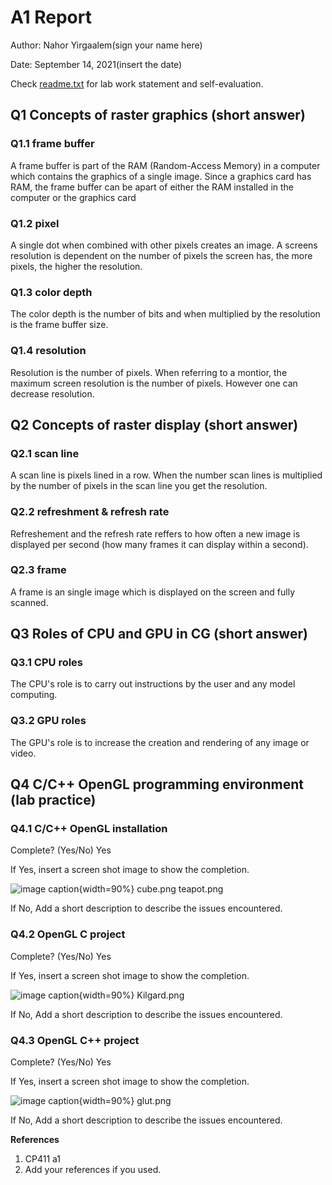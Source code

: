 # A1 Report

Author: Nahor Yirgaalem(sign your name here)

Date: September 14, 2021(insert the date)

Check [readme.txt](readme.txt) for lab work statement and self-evaluation. 

## Q1 Concepts of raster graphics (short answer)
	
### Q1.1 frame buffer

A frame buffer is part of the RAM (Random-Access Memory) in a computer which contains the graphics of a single image.
Since a graphics card has RAM, the frame buffer can be apart of either the RAM installed in the computer or the graphics card	

### Q1.2 pixel

A single dot when combined with other pixels creates an image. A screens resolution is dependent on the number of pixels
the screen has, the more pixels, the higher the resolution. 

### Q1.3 color depth

The color depth is the number of bits and when multiplied by the resolution is the frame buffer size.

### Q1.4 resolution

Resolution is the number of pixels. When referring to a montior, the maximum screen resolution is the number of pixels.
However one can decrease resolution.
 

## Q2 Concepts of raster display (short answer)
	
### Q2.1 scan line

A scan line is pixels lined in a row. When the number scan lines is multiplied by the number of pixels in the scan line
you get the resolution.

### Q2.2 refreshment & refresh rate

Refreshement and the refresh rate reffers to how often a new image is displayed per second (how many frames it can 
display within a second).

### Q2.3 frame

A frame is an single image which is displayed on the screen and fully scanned.


## Q3 Roles of CPU and GPU in CG (short answer)
	
### Q3.1 CPU roles

The CPU's role is to carry out instructions by the user and any model computing.

### Q3.2 GPU roles

The GPU's role is to increase the creation and rendering of any image or video.



## Q4 C/C++ OpenGL programming environment (lab practice)
	
### Q4.1 C/C++ OpenGL installation
 
Complete? (Yes/No) Yes

If Yes, insert a screen shot image to show the completion.

![image caption](images/demo.png){width=90%} cube.png teapot.png

If No,  Add a short description to describe the issues encountered.

### Q4.2 OpenGL C project
 
Complete? (Yes/No) Yes

If Yes, insert a screen shot image to show the completion.

![image caption](images/demo.png){width=90%} Kilgard.png

If No,  Add a short description to describe the issues encountered.

### Q4.3 OpenGL C++ project
 
Complete? (Yes/No) Yes

If Yes, insert a screen shot image to show the completion.

![image caption](images/demo.png){width=90%} glut.png

If No,  Add a short description to describe the issues encountered.




**References**

1. CP411 a1
2. Add your references if you used. 

